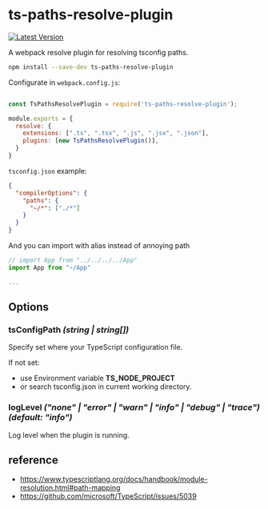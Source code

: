 # ts-paths-resolve-plugin

[npm:latest]: https://www.npmjs.com/package/ts-paths-resolve-plugin/v/latest
[npm:latest:badge]: https://img.shields.io/npm/v/ts-paths-resolve-plugin/latest?style=flat-square

[![Latest Version][npm:latest:badge]][npm:latest]

A webpack resolve plugin for resolving tsconfig paths.

```sh
npm install --save-dev ts-paths-resolve-plugin
```

Configurate in `webpack.config.js`:

```js

const TsPathsResolvePlugin = require('ts-paths-resolve-plugin');

module.exports = {
  resolve: {
    extensions: [".ts", ".tsx", ".js", ".jsx", ".json"],
    plugins: [new TsPathsResolvePlugin()],
  }
}
```

`tsconfig.json` example:

```json
{
  "compilerOptions": {
    "paths": {
      "~/*": ["./*"]
    }
  }
}

```

And you can import with alias instead of annoying path

```js
// import App from "../../../../App"
import App from "~/App"

...

```

## Options

### tsConfigPath _(string | string[])_

Specify set where your TypeScript configuration file.

If not set:

- use Environment variable **TS_NODE_PROJECT**
- or search tsconfig.json in current working directory.

### logLevel _("none" | "error" | "warn" | "info" | "debug" | "trace") (default: "info")_

Log level when the plugin is running.

## reference

- https://www.typescriptlang.org/docs/handbook/module-resolution.html#path-mapping
- https://github.com/microsoft/TypeScript/issues/5039
